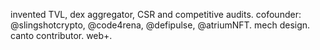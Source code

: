 invented TVL, dex aggregator, CSR and competitive audits. cofounder: @slingshotcrypto, @code4rena, @defipulse, @atriumNFT. mech design. canto contributor. web+.
